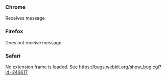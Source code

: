### Chrome
Receives message

### Firefox
Does not receive message

### Safari
No extension frame is loaded. See https://bugs.webkit.org/show_bug.cgi?id=246617
